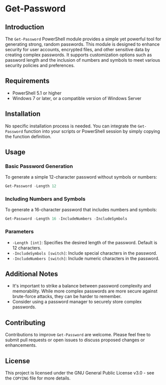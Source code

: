 # Get-Password

## Introduction
The `Get-Password` PowerShell module provides a simple yet powerful tool for generating strong, random passwords. This module is designed to enhance security for user accounts, encrypted files, and other sensitive data by creating complex passwords. It supports customization options such as password length and the inclusion of numbers and symbols to meet various security policies and preferences.

## Requirements
- PowerShell 5.1 or higher
- Windows 7 or later, or a compatible version of Windows Server

## Installation
No specific installation process is needed. You can integrate the `Get-Password` function into your scripts or PowerShell session by simply copying the function definition.


## Usage

### Basic Password Generation
To generate a simple 12-character password without symbols or numbers:
```powershell
Get-Password -Length 12
```

### Including Numbers and Symbols
To generate a 16-character password that includes numbers and symbols:
```powershell
Get-Password -Length 16 -IncludeNumbers -IncludeSymbols
```

### Parameters
- `-Length [int]`: Specifies the desired length of the password. Default is 12 characters.
- `-IncludeSymbols [switch]`: Include special characters in the password.
- `-IncludeNumbers [switch]`: Include numeric characters in the password.

## Additional Notes
- It's important to strike a balance between password complexity and memorability. While more complex passwords are more secure against brute-force attacks, they can be harder to remember.
- Consider using a password manager to securely store complex passwords.

## Contributing
Contributions to improve `Get-Password` are welcome. Please feel free to submit pull requests or open issues to discuss proposed changes or enhancements.

## License
This project is licensed under the GNU General Public License v3.0 - see the `COPYING` file for more details.